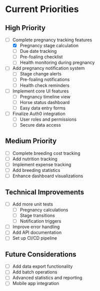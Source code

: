 # Current Priorities

## High Priority

-   [ ] Complete pregnancy tracking features
    -   [x] Pregnancy stage calculation
    -   [ ] Due date tracking
    -   [ ] Pre-foaling checklist
    -   [ ] Health monitoring during pregnancy
-   [ ] Add pregnancy notification system
    -   [ ] Stage change alerts
    -   [ ] Pre-foaling notifications
    -   [ ] Health check reminders
-   [ ] Implement core UI features
    -   [ ] Pregnancy timeline view
    -   [ ] Horse status dashboard
    -   [ ] Easy data entry forms
-   [ ] Finalize Auth0 integration
    -   [ ] User roles and permissions
    -   [ ] Secure data access

## Medium Priority

-   [ ] Complete breeding cost tracking
-   [ ] Add nutrition tracking
-   [ ] Implement expense tracking
-   [ ] Add breeding statistics
-   [ ] Enhance dashboard visualizations

## Technical Improvements

-   [ ] Add more unit tests
    -   [ ] Pregnancy calculations
    -   [ ] Stage transitions
    -   [ ] Notification triggers
-   [ ] Improve error handling
-   [ ] Add API documentation
-   [ ] Set up CI/CD pipeline

## Future Considerations

-   [ ] Add data export functionality
-   [ ] Add batch operations
-   [ ] Advanced statistics and reporting
-   [ ] Mobile app integration
